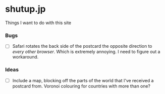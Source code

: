 # shutup.jp

Things I want to do with this site

### Bugs

- [ ] Safari rotates the back side of the postcard the opposite direction to _every other browser_. Which is extremely annoying. I need to figure out a workaround.

### Ideas

- [ ] Include a map, blocking off the parts of the world that I've received a postcard from. Voronoi colouring for countries with more than one?
